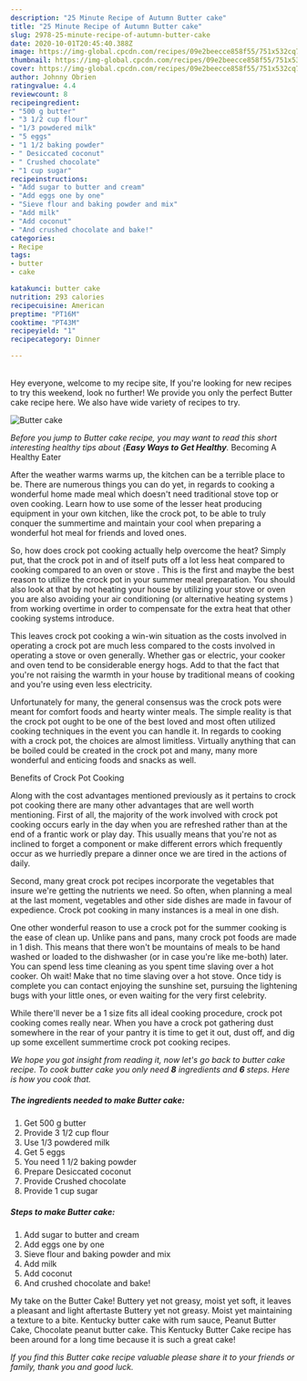```yaml
---
description: "25 Minute Recipe of Autumn Butter cake"
title: "25 Minute Recipe of Autumn Butter cake"
slug: 2978-25-minute-recipe-of-autumn-butter-cake
date: 2020-10-01T20:45:40.388Z
image: https://img-global.cpcdn.com/recipes/09e2beecce858f55/751x532cq70/butter-cake-recipe-main-photo.jpg
thumbnail: https://img-global.cpcdn.com/recipes/09e2beecce858f55/751x532cq70/butter-cake-recipe-main-photo.jpg
cover: https://img-global.cpcdn.com/recipes/09e2beecce858f55/751x532cq70/butter-cake-recipe-main-photo.jpg
author: Johnny Obrien
ratingvalue: 4.4
reviewcount: 8
recipeingredient:
- "500 g butter"
- "3 1/2 cup flour"
- "1/3 powdered milk"
- "5 eggs"
- "1 1/2 baking powder"
- " Desiccated coconut"
- " Crushed chocolate"
- "1 cup sugar"
recipeinstructions:
- "Add sugar to butter and cream"
- "Add eggs one by one"
- "Sieve flour and baking powder and mix"
- "Add milk"
- "Add coconut"
- "And crushed chocolate and bake!"
categories:
- Recipe
tags:
- butter
- cake

katakunci: butter cake 
nutrition: 293 calories
recipecuisine: American
preptime: "PT16M"
cooktime: "PT43M"
recipeyield: "1"
recipecategory: Dinner

---
```

<br>
Hey everyone, welcome to my recipe site, If you're looking for new recipes to try this weekend, look no further! We provide you only the perfect Butter cake recipe here. We also have wide variety of recipes to try.
<br>


![Butter cake](https://img-global.cpcdn.com/recipes/09e2beecce858f55/751x532cq70/butter-cake-recipe-main-photo.jpg)

<i>Before you jump to Butter cake recipe, you may want to read this short interesting healthy tips about {<strong>Easy Ways to Get Healthy</strong>.</i>
Becoming A Healthy Eater


After the weather warms warms up, the kitchen can be a terrible place to be. There are numerous things you can do yet, in regards to cooking a wonderful home made meal which doesn't need traditional stove top or oven cooking. Learn how to use some of the lesser heat producing equipment in your own kitchen, like the crock pot, to be able to truly conquer the summertime and maintain your cool when preparing a wonderful hot meal for friends and loved ones.

So, how does crock pot cooking actually help overcome the heat? Simply put, that the crock pot in and of itself puts off a lot less heat compared to cooking compared to an oven or stove . This is the first and maybe the best reason to utilize the crock pot in your summer meal preparation. You should also look at that by not heating your house by utilizing your stove or oven you are also avoiding your air conditioning (or alternative heating systems ) from working overtime in order to compensate for the extra heat that other cooking systems introduce.

This leaves crock pot cooking a win-win situation as the costs involved in operating a crock pot are much less compared to the costs involved in operating a stove or oven generally. Whether gas or electric, your cooker and oven tend to be considerable energy hogs. Add to that the fact that you're not raising the warmth in your house by traditional means of cooking and you're using even less electricity.

Unfortunately for many, the general consensus was the crock pots were meant for comfort foods and hearty winter meals.  The simple reality is that the crock pot ought to be one of the best loved and most often utilized cooking techniques in the event you can handle it. In regards to cooking with a crock pot, the choices are almost limitless.  Virtually anything that can be boiled could be created in the crock pot and many, many more wonderful and enticing foods and snacks as well.

Benefits of Crock Pot Cooking

Along with the cost advantages mentioned previously as it pertains to crock pot cooking there are many other advantages that are well worth mentioning. First of all, the majority of the work involved with crock pot cooking occurs early in the day when you are refreshed rather than at the end of a frantic work or play day. This usually means that you're not as inclined to forget a component or make different errors which frequently occur as we hurriedly prepare a dinner once we are tired in the actions of daily.

Second, many great crock pot recipes incorporate the vegetables that insure we're getting the nutrients we need. So often, when planning a meal at the last moment, vegetables and other side dishes are made in favour of expedience. Crock pot cooking in many instances is a meal in one dish.

One other wonderful reason to use a crock pot for the summer cooking is the ease of clean up.  Unlike pans and pans, many crock pot foods are made in 1 dish. This means that there won't be mountains of meals to be hand washed or loaded to the dishwasher (or in case you're like me-both) later. You can spend less time cleaning as you spent time slaving over a hot cooker. Oh wait! Make that no time slaving over a hot stove. Once tidy is complete you can contact enjoying the sunshine set, pursuing the lightening bugs with your little ones, or even waiting for the very first celebrity.

While there'll never be a 1 size fits all ideal cooking procedure, crock pot cooking comes really near. When you have a crock pot gathering dust somewhere in the rear of your pantry it is time to get it out, dust off, and dig up some excellent summertime crock pot cooking recipes.


<i>We hope you got insight from reading it, now let's go back to butter cake recipe. To cook butter cake you only need <strong>8</strong> ingredients and <strong>6</strong> steps. Here is how you cook that.
</i>

##### The ingredients needed to make Butter cake:

1. Get 500 g butter
1. Provide 3 1/2 cup flour
1. Use 1/3 powdered milk
1. Get 5 eggs
1. You need 1 1/2 baking powder
1. Prepare  Desiccated coconut
1. Provide  Crushed chocolate
1. Provide 1 cup sugar


##### Steps to make Butter cake:

1. Add sugar to butter and cream
1. Add eggs one by one
1. Sieve flour and baking powder and mix
1. Add milk
1. Add coconut
1. And crushed chocolate and bake!


My take on the Butter Cake! Buttery yet not greasy, moist yet soft, it leaves a pleasant and light aftertaste Buttery yet not greasy. Moist yet maintaining a texture to a bite. Kentucky butter cake with rum sauce, Peanut Butter Cake, Chocolate peanut butter cake. This Kentucky Butter Cake recipe has been around for a long time because it is such a great cake! 

<i>If you find this Butter cake recipe valuable please share it to your friends or family, thank you and good luck.</i>
